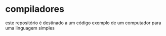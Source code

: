 # compiladores
este repositório é destinado a um código exemplo de um computador para uma linguagem simples 
